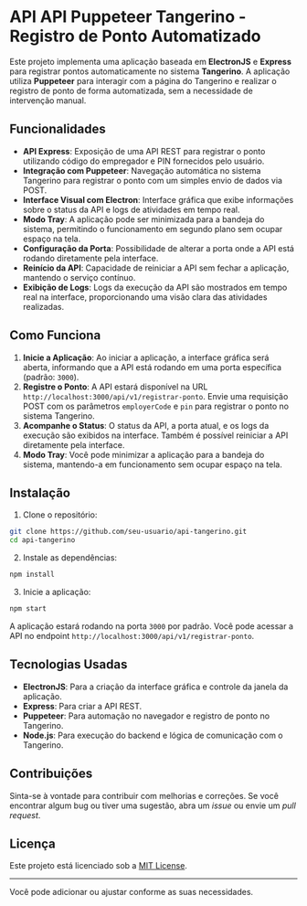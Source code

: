# API API Puppeteer Tangerino - Registro de Ponto Automatizado

Este projeto implementa uma aplicação baseada em **ElectronJS** e **Express** para registrar pontos automaticamente no sistema **Tangerino**. A aplicação utiliza **Puppeteer** para interagir com a página do Tangerino e realizar o registro de ponto de forma automatizada, sem a necessidade de intervenção manual.

## Funcionalidades

- **API Express**: Exposição de uma API REST para registrar o ponto utilizando código do empregador e PIN fornecidos pelo usuário.
- **Integração com Puppeteer**: Navegação automática no sistema Tangerino para registrar o ponto com um simples envio de dados via POST.
- **Interface Visual com Electron**: Interface gráfica que exibe informações sobre o status da API e logs de atividades em tempo real.
- **Modo Tray**: A aplicação pode ser minimizada para a bandeja do sistema, permitindo o funcionamento em segundo plano sem ocupar espaço na tela.
- **Configuração da Porta**: Possibilidade de alterar a porta onde a API está rodando diretamente pela interface.
- **Reinício da API**: Capacidade de reiniciar a API sem fechar a aplicação, mantendo o serviço contínuo.
- **Exibição de Logs**: Logs da execução da API são mostrados em tempo real na interface, proporcionando uma visão clara das atividades realizadas.

## Como Funciona

1. **Inicie a Aplicação**: Ao iniciar a aplicação, a interface gráfica será aberta, informando que a API está rodando em uma porta específica (padrão: `3000`).
2. **Registre o Ponto**: A API estará disponível na URL `http://localhost:3000/api/v1/registrar-ponto`. Envie uma requisição POST com os parâmetros `employerCode` e `pin` para registrar o ponto no sistema Tangerino.
3. **Acompanhe o Status**: O status da API, a porta atual, e os logs da execução são exibidos na interface. Também é possível reiniciar a API diretamente pela interface.
4. **Modo Tray**: Você pode minimizar a aplicação para a bandeja do sistema, mantendo-a em funcionamento sem ocupar espaço na tela.

## Instalação

1. Clone o repositório:

```bash
git clone https://github.com/seu-usuario/api-tangerino.git
cd api-tangerino
```

2. Instale as dependências:

```bash
npm install
```

3. Inicie a aplicação:

```bash
npm start
```

A aplicação estará rodando na porta `3000` por padrão. Você pode acessar a API no endpoint `http://localhost:3000/api/v1/registrar-ponto`.

## Tecnologias Usadas

- **ElectronJS**: Para a criação da interface gráfica e controle da janela da aplicação.
- **Express**: Para criar a API REST.
- **Puppeteer**: Para automação no navegador e registro de ponto no Tangerino.
- **Node.js**: Para execução do backend e lógica de comunicação com o Tangerino.

## Contribuições

Sinta-se à vontade para contribuir com melhorias e correções. Se você encontrar algum bug ou tiver uma sugestão, abra um *issue* ou envie um *pull request*.

## Licença

Este projeto está licenciado sob a [MIT License](LICENSE).

---

Você pode adicionar ou ajustar conforme as suas necessidades.